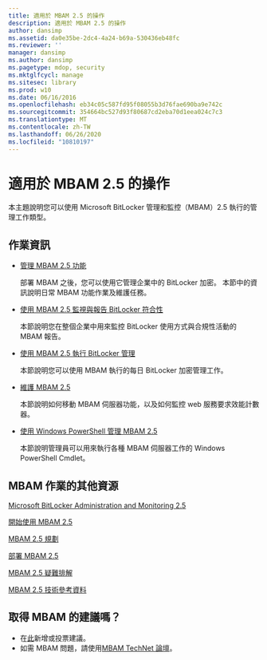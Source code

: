 ```yaml
---
title: 適用於 MBAM 2.5 的操作
description: 適用於 MBAM 2.5 的操作
author: dansimp
ms.assetid: da0e35be-2dc4-4a24-b69a-530436eb48fc
ms.reviewer: ''
manager: dansimp
ms.author: dansimp
ms.pagetype: mdop, security
ms.mktglfcycl: manage
ms.sitesec: library
ms.prod: w10
ms.date: 06/16/2016
ms.openlocfilehash: eb34c05c587fd95f08055b3d76fae690ba9e742c
ms.sourcegitcommit: 354664bc527d93f80687cd2eba70d1eea024c7c3
ms.translationtype: MT
ms.contentlocale: zh-TW
ms.lasthandoff: 06/26/2020
ms.locfileid: "10810197"
---
```

# 適用於 MBAM 2.5 的操作


本主題說明您可以使用 Microsoft BitLocker 管理和監控（MBAM）2.5 執行的管理工作類型。

## 作業資訊


-   [管理 MBAM 2.5 功能](administering-mbam-25-features.md)

    部署 MBAM 之後，您可以使用它管理企業中的 BitLocker 加密。 本節中的資訊說明日常 MBAM 功能作業及維護任務。

-   [使用 MBAM 2.5 監視與報告 BitLocker 符合性](monitoring-and-reporting-bitlocker-compliance-with-mbam-25.md)

    本節說明您在整個企業中用來監控 BitLocker 使用方式與合規性活動的 MBAM 報告。

-   [使用 MBAM 2.5 執行 BitLocker 管理](performing-bitlocker-management-with-mbam-25.md)

    本節說明您可以使用 MBAM 執行的每日 BitLocker 加密管理工作。

-   [維護 MBAM 2.5](maintaining-mbam-25.md)

    本節說明如何移動 MBAM 伺服器功能，以及如何監控 web 服務要求效能計數器。

-   [使用 Windows PowerShell 管理 MBAM 2.5](using-windows-powershell-to-administer-mbam-25.md)

    本節說明管理員可以用來執行各種 MBAM 伺服器工作的 Windows PowerShell Cmdlet。

## MBAM 作業的其他資源


[Microsoft BitLocker Administration and Monitoring 2.5](index.md)

[開始使用 MBAM 2.5](getting-started-with-mbam-25.md)

[MBAM 2.5 規劃](planning-for-mbam-25.md)

[部署 MBAM 2.5](deploying-mbam-25.md)

[MBAM 2.5 疑難排解](troubleshooting-mbam-25.md)

[MBAM 2.5 技術參考資料](technical-reference-for-mbam-25.md)

## 取得 MBAM 的建議嗎？
- 在[此](http://mbam.uservoice.com/forums/268571-microsoft-bitlocker-administration-and-monitoring)新增或投票建議。 
- 如需 MBAM 問題，請使用[MBAM TechNet 論壇](https://social.technet.microsoft.com/Forums/home?forum=mdopmbam)。

 

 





